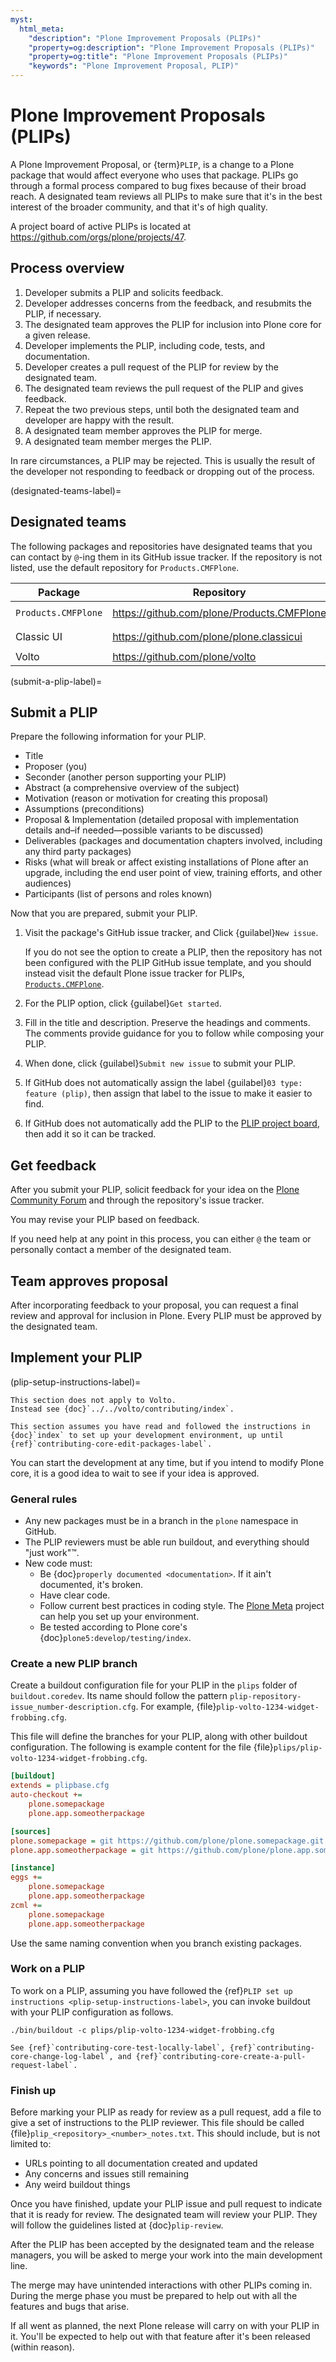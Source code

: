 ```yaml
---
myst:
  html_meta:
    "description": "Plone Improvement Proposals (PLIPs)"
    "property=og:description": "Plone Improvement Proposals (PLIPs)"
    "property=og:title": "Plone Improvement Proposals (PLIPs)"
    "keywords": "Plone Improvement Proposal, PLIP)"
---
```


# Plone Improvement Proposals (PLIPs)

A Plone Improvement Proposal, or {term}`PLIP`, is a change to a Plone package that would affect everyone who uses that package.
PLIPs go through a formal process compared to bug fixes because of their broad reach.
A designated team reviews all PLIPs to make sure that it's in the best interest of the broader community, and that it's of high quality.

A project board of active PLIPs is located at https://github.com/orgs/plone/projects/47.


## Process overview

1.  Developer submits a PLIP and solicits feedback.
2.  Developer addresses concerns from the feedback, and resubmits the PLIP, if necessary.
3.  The designated team approves the PLIP for inclusion into Plone core for a given release.
4.  Developer implements the PLIP, including code, tests, and documentation.
5.  Developer creates a pull request of the PLIP for review by the designated team.
6.  The designated team reviews the pull request of the PLIP and gives feedback.
7.  Repeat the two previous steps, until both the designated team and developer are happy with the result.
8.  A designated team member approves the PLIP for merge.
9.  A designated team member merges the PLIP.

In rare circumstances, a PLIP may be rejected.
This is usually the result of the developer not responding to feedback or dropping out of the process.


(designated-teams-label)=

## Designated teams

The following packages and repositories have designated teams that you can contact by `@`-ing them in its GitHub issue tracker.
If the repository is not listed, use the default repository for `Products.CMFPlone`.

| Package | Repository | Team |
|---|---|---|
| `Products.CMFPlone` | https://github.com/plone/Products.CMFPlone | `@plone/framework-team` |
| Classic UI | https://github.com/plone/plone.classicui | `@plone/ClassicUI-Team` |
| Volto | https://github.com/plone/volto | `@plone/volto-team` |


(submit-a-plip-label)=

## Submit a PLIP

Prepare the following information for your PLIP.

-   Title
-   Proposer (you)
-   Seconder (another person supporting your PLIP)
-   Abstract (a comprehensive overview of the subject)
-   Motivation (reason or motivation for creating this proposal)
-   Assumptions (preconditions)
-   Proposal & Implementation (detailed proposal with implementation details and–if needed—possible variants to be discussed)
-   Deliverables (packages and documentation chapters involved, including any third party packages)
-   Risks (what will break or affect existing installations of Plone after an upgrade, including the end user point of view, training efforts, and other audiences)
-   Participants (list of persons and roles known)

Now that you are prepared, submit your PLIP.

1.  Visit the package's GitHub issue tracker, and Click {guilabel}`New issue`.

    If you do not see the option to create a PLIP, then the repository has not been configured with the PLIP GitHub issue template, and you should instead visit the default Plone issue tracker for PLIPs, [`Products.CMFPlone`](https://github.com/plone/Products.CMFPlone/issues).

2.  For the PLIP option, click {guilabel}`Get started`.

3.  Fill in the title and description.
    Preserve the headings and comments.
    The comments provide guidance for you to follow while composing your PLIP.

4.  When done, click {guilabel}`Submit new issue` to submit your PLIP.
 
5.  If GitHub does not automatically assign the label {guilabel}`03 type: feature (plip)`, then assign that label to the issue to make it easier to find.

6.  If GitHub does not automatically add the PLIP to the [PLIP project board](https://github.com/orgs/plone/projects/47), then add it so it can be tracked.


## Get feedback

After you submit your PLIP, solicit feedback for your idea on the [Plone Community Forum](https://community.plone.org/) and through the repository's issue tracker.

You may revise your PLIP based on feedback.

If you need help at any point in this process, you can either `@` the team or personally contact a member of the designated team.


## Team approves proposal

After incorporating feedback to your proposal, you can request a final review and approval for inclusion in Plone.
Every PLIP must be approved by the designated team.


## Implement your PLIP

(plip-setup-instructions-label)=

```{important}
This section does not apply to Volto.
Instead see {doc}`../../volto/contributing/index`.
```

```{note}
This section assumes you have read and followed the instructions in {doc}`index` to set up your development environment, up until {ref}`contributing-core-edit-packages-label`.
```

You can start the development at any time, but if you intend to modify Plone core, it is a good idea to wait to see if your idea is approved.


### General rules

-   Any new packages must be in a branch in the `plone` namespace in GitHub.
-   The PLIP reviewers must be able run buildout, and everything should "just work"™.
-   New code must:
    -   Be {doc}`properly documented <documentation>`. If it ain't documented, it's broken.
    -   Have clear code.
    -   Follow current best practices in coding style.
        The [Plone Meta](https://github.com/plone/meta) project can help you set up your environment.
    -   Be tested according to Plone core's {doc}`plone5:develop/testing/index`.


### Create a new PLIP branch

Create a buildout configuration file for your PLIP in the `plips` folder of `buildout.coredev`.
Its name should follow the pattern `plip-repository-issue_number-description.cfg`.
For example, {file}`plip-volto-1234-widget-frobbing.cfg`.

This file will define the branches for your PLIP, along with other buildout configuration.
The following is example content for the file {file}`plips/plip-volto-1234-widget-frobbing.cfg`.

```ini
[buildout]
extends = plipbase.cfg
auto-checkout +=
    plone.somepackage
    plone.app.someotherpackage

[sources]
plone.somepackage = git https://github.com/plone/plone.somepackage.git branch=plip-volto-1234-widget-frobbing
plone.app.someotherpackage = git https://github.com/plone/plone.app.somepackage.git branch=plip-volto-1234-widget-frobbing

[instance]
eggs +=
    plone.somepackage
    plone.app.someotherpackage
zcml +=
    plone.somepackage
    plone.app.someotherpackage
```

Use the same naming convention when you branch existing packages.


### Work on a PLIP

To work on a PLIP, assuming you have followed the {ref}`PLIP set up instructions <plip-setup-instructions-label>`, you can invoke buildout with your PLIP configuration as follows.

```shell
./bin/buildout -c plips/plip-volto-1234-widget-frobbing.cfg
```

```{seealso}
See {ref}`contributing-core-test-locally-label`, {ref}`contributing-core-change-log-label`, and {ref}`contributing-core-create-a-pull-request-label`.
```


### Finish up

Before marking your PLIP as ready for review as a pull request, add a file to give a set of instructions to the PLIP reviewer.
This file should be called {file}`plip_<repository>_<number>_notes.txt`.
This should include, but is not limited to:

-   URLs pointing to all documentation created and updated
-   Any concerns and issues still remaining
-   Any weird buildout things

Once you have finished, update your PLIP issue and pull request to indicate that it is ready for review.
The designated team will review your PLIP.
They will follow the guidelines listed at {doc}`plip-review`.

After the PLIP has been accepted by the designated team and the release managers, you will be asked to merge your work into the main development line.

The merge may have unintended interactions with other PLIPs coming in.
During the merge phase you must be prepared to help out with all the features and bugs that arise.

If all went as planned, the next Plone release will carry on with your PLIP in it.
You'll be expected to help out with that feature after it's been released (within reason).
